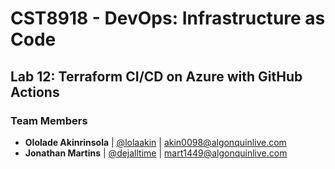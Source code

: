 # CST8918 - DevOps: Infrastructure as Code
## Lab 12: Terraform CI/CD on Azure with GitHub Actions
### Team Members
- **Ololade Akinrinsola** | [@lolaakin](https://github.com/lolaakin) | akin0098@algonquinlive.com
- **Jonathan Martins** | [@dejalltime](https://github.com/dejalltime) | mart1449@algonquinlive.com
